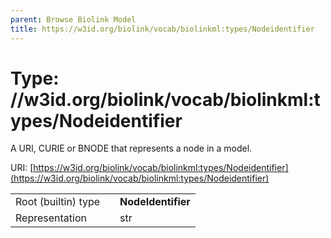 ```yaml
---
parent: Browse Biolink Model
title: https://w3id.org/biolink/vocab/biolinkml:types/Nodeidentifier
---
```


# Type: //w3id.org/biolink/vocab/biolinkml:types/Nodeidentifier


A URI, CURIE or BNODE that represents a node in a model.

URI: [https://w3id.org/biolink/vocab/biolinkml:types/Nodeidentifier](https://w3id.org/biolink/vocab/biolinkml:types/Nodeidentifier)

|  |  |  |
| --- | --- | --- |
| Root (builtin) type | | **NodeIdentifier** |
| Representation | | str |
